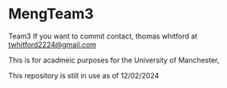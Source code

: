 # MengTeam3
Team3
If you want to commit contact, thomas whitford at twhitford2224@gmail.com



This is for acadmeic purposes for the University of Manchester,

This repository is still in use as of 12/02/2024
